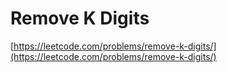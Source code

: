 # Remove K Digits

[https://leetcode.com/problems/remove-k-digits/](https://leetcode.com/problems/remove-k-digits/)




